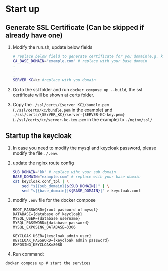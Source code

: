 # Start up

## Generate SSL Certificate (Can be skipped if already have one)

1. Modify the run.sh, update below fields
    ```sh
    # replace below field to generate certificate for you domain(e.g. kc.example.com)
    CA_BASE_DOMAIN="example.com" # replace with your base domain
    .
    .
    .
    SERVER_KC=kc #replace with you domain 
    ```

2. Go to the ssl folder and run `docker compose up --build`, the ssl certificate will be shown at certs folder.

3. Copy the `./ssl/certs/{server_KC}/bundle.pem` (`./ssl/certs/kc/bundle.pem` in the example) and `./ssl/certs/{SErVER_KC}/server-{SERVER-KC-key.pem}` (`./ssl/certs/kc/server-kc-key.pem` in the example) to `./nginx/ssl/`

## Startup the keycloak

1. In case you need to modify the mysql and keycloak password, please modify the file `./.env`.

2. update the nginx route config
    ```sh
    SUB_DOMAIN="kk" # replace wiht your sub domain
    BASE_DOMAIN="example.com" # replace with your base domain 
    cat keycloak.conf_tpl | \
        sed "s|{sub_domain}|${SUB_DOMAIN}|" | \
        sed "s|{base_domain}|${BASE_DOMAIN}|" > keycloak.conf
    ```

3. modify `.env` file for the docker compose 
    ```text
    ROOT_PASSWORD={root password of mysql}
    DATABASE={database of keycloak}
    MYSQL_USER={database username}
    MYSQL_PASSWORD={database password}
    MYSQL_EXPOSING_DATABASE=3306

    KEYCLOAK_USER={keycloak admin user}
    KEYCLOAK_PASSWORD={keycloak admin password}
    EXPOSING_KEYCLOAK=8080
    ```

4. Run command:
```shell
docker compose up # start the services
```

